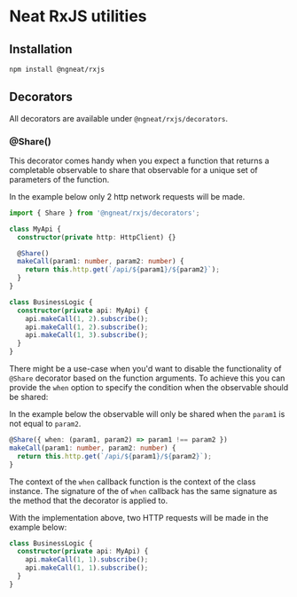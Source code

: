 # Neat RxJS utilities

## Installation
```bash
npm install @ngneat/rxjs
```

## Decorators

All decorators are available under `@ngneat/rxjs/decorators`.

### @Share()

This decorator comes handy when you expect a function that returns a completable observable to share that observable for a unique set of parameters of the function.

In the example below only 2 http network requests will be made.

```ts
import { Share } from '@ngneat/rxjs/decorators';

class MyApi {
  constructor(private http: HttpClient) {}

  @Share()
  makeCall(param1: number, param2: number) {
    return this.http.get(`/api/${param1}/${param2}`);
  }
}

class BusinessLogic {
  constructor(private api: MyApi) {
    api.makeCall(1, 2).subscribe();
    api.makeCall(1, 2).subscribe();
    api.makeCall(1, 3).subscribe();
  }
}
```

There might be a use-case when you'd want to disable the functionality of `@Share` decorator based on the function arguments.
To achieve this you can provide the `when` option to specify the condition when the observable should be shared:

In the example below the observable will only be shared when the `param1` is not equal to `param2`.

```ts
@Share({ when: (param1, param2) => param1 !== param2 })
makeCall(param1: number, param2: number) {
  return this.http.get(`/api/${param1}/${param2}`);
}
```
The context of the `when` callback function is the context of the class instance. The signature of the of `when` callback has the same signature as the method that the decorator is applied to.

With the implementation above, two HTTP requests will be made in the example below:
```ts
class BusinessLogic {
  constructor(private api: MyApi) {
    api.makeCall(1, 1).subscribe();
    api.makeCall(1, 1).subscribe();
  }
}
```
